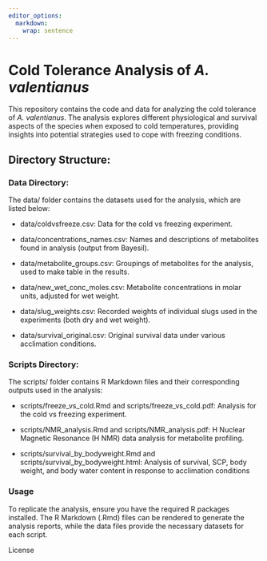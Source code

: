 ```yaml
---
editor_options: 
  markdown: 
    wrap: sentence
---
```


# Cold Tolerance Analysis of *A. valentianus*

This repository contains the code and data for analyzing the cold tolerance of *A. valentianus*.
The analysis explores different physiological and survival aspects of the species when exposed to cold temperatures, providing insights into potential strategies used to cope with freezing conditions.

## Directory Structure:

### Data Directory:

The data/ folder contains the datasets used for the analysis, which are listed below:

-   data/coldvsfreeze.csv: Data for the cold vs freezing experiment.

-   data/concentrations_names.csv: Names and descriptions of metabolites found in analysis (output from Bayesil).

-   data/metabolite_groups.csv: Groupings of metabolites for the analysis, used to make table in the results.

-   data/new_wet_conc_moles.csv: Metabolite concentrations in molar units, adjusted for wet weight.

-   data/slug_weights.csv: Recorded weights of individual slugs used in the experiments (both dry and wet weight).

-   data/survival_original.csv: Original survival data under various acclimation conditions.

### Scripts Directory:

The scripts/ folder contains R Markdown files and their corresponding outputs used in the analysis:

-   scripts/freeze_vs_cold.Rmd and scripts/freeze_vs_cold.pdf: Analysis for the cold vs freezing experiment.

-   scripts/NMR_analysis.Rmd and scripts/NMR_analysis.pdf: H Nuclear Magnetic Resonance (H NMR) data analysis for metabolite profiling.

-   scripts/survival_by_bodyweight.Rmd and scripts/survival_by_bodyweight.html: Analysis of survival, SCP, body weight, and body water content in response to acclimation conditions

### Usage 

To replicate the analysis, ensure you have the required R packages installed.
The R Markdown (.Rmd) files can be rendered to generate the analysis reports, while the data files provide the necessary datasets for each script.

License
